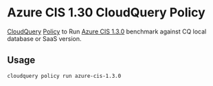 # Azure CIS 1.30 CloudQuery Policy

[CloudQuery](https://github.com/cloudquery/cloudquery) [Policy](https://docs.cloudquery.io/docs/cli/commands/policy) to Run [Azure CIS 1.3.0](https://www.cisecurity.org/benchmark/azure/) benchmark against CQ local database or SaaS version.

## Usage

```bash
cloudquery policy run azure-cis-1.3.0
```
